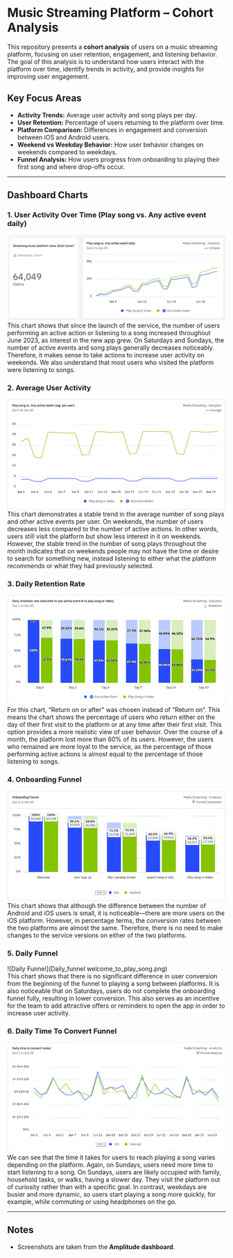 # Music Streaming Platform – Cohort Analysis

This repository presents a **cohort analysis** of users on a music streaming platform, focusing on user retention, engagement, and listening behavior. The goal of this analysis is to understand how users interact with the platform over time, identify trends in activity, and provide insights for improving user engagement.

## Key Focus Areas
- **Activity Trends:** Average user activity and song plays per day.  
- **User Retention:** Percentage of users returning to the platform over time.  
- **Platform Comparison:** Differences in engagement and conversion between iOS and Android users.  
- **Weekend vs Weekday Behavior:** How user behavior changes on weekends compared to weekdays.  
- **Funnel Analysis:** How users progress from onboarding to playing their first song and where drop-offs occur.

---

## Dashboard Charts

### 1. User Activity Over Time (Play song vs. Any active event daily)
![User Activity Over Time](Daily_activity.png) 
This chart shows that since the launch of the service, the number of users performing an active action or listening to a song increased throughout June 2023, as interest in the new app grew. On Saturdays and Sundays, the number of active events and song plays generally decreases noticeably. Therefore, it makes sense to take actions to increase user activity on weekends. We also understand that most users who visited the platform were listening to songs.

### 2. Average User Activity
![Average User Activity](Activity_average_per_user.png)  
This chart demonstrates a stable trend in the average number of song plays and other active events per user. On weekends, the number of users decreases less compared to the number of active actions. In other words, users still visit the platform but show less interest in it on weekends. However, the stable trend in the number of song plays throughout the month indicates that on weekends people may not have the time or desire to search for something new, instead listening to either what the platform recommends or what they had previously selected.

### 3. Daily Retention Rate
![Daily Retention Rate](Daily_retention_rate.png)  
For this chart, “Return on or after” was chosen instead of “Return on”. This means the chart shows the percentage of users who return either on the day of their first visit to the platform or at any time after their first visit. This option provides a more realistic view of user behavior. Over the course of a month, the platform lost more than 60% of its users. However, the users who remained are more loyal to the service, as the percentage of those performing active actions is almost equal to the percentage of those listening to songs.

### 4. Onboarding Funnel
![Onboarding Funnel](Onboarding_funnel_by_platform.png)  
This chart shows that although the difference between the number of Android and iOS users is small, it is noticeable—there are more users on the iOS platform. However, in percentage terms, the conversion rates between the two platforms are almost the same. Therefore, there is no need to make changes to the service versions on either of the two platforms.

### 5. Daily Funnel
![Daily Funnel](Daily_funnel welcome_to_play_song.png)  
This chart shows that there is no significant difference in user conversion from the beginning of the funnel to playing a song between platforms. It is also noticeable that on Saturdays, users do not complete the onboarding funnel fully, resulting in lower conversion. This also serves as an incentive for the team to add attractive offers or reminders to open the app in order to increase user activity.

### 6. Daily Time To Convert Funnel
![Daily Time To Convert Funnel](Daily_time_to_convert_funnel.png)  
We can see that the time it takes for users to reach playing a song varies depending on the platform. Again, on Sundays, users need more time to start listening to a song. On Sundays, users are likely occupied with family, household tasks, or walks, having a slower day. They visit the platform out of curiosity rather than with a specific goal. In contrast, weekdays are busier and more dynamic, so users start playing a song more quickly, for example, while commuting or using headphones on the go.

---

## Notes
- Screenshots are taken from the **Amplitude dashboard**.  
